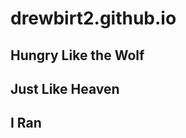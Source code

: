 # drewbirt2.github.io

## Hungry Like the Wolf

<!-- paste the below just before the </head> tag -->
<script type="module" src="https://mixthat.co/js/bundled/mixthat-player/dist/module.js"></script>
<style>
:root {
  --stemplayer-js-controls-background-color: #232323;
}
</style>
<!-- Paste the below in the HTML document where you would like the player to appear -->
<mixthat-player controls="" src="https://mixthat.co/api/tracks/fae35848-69f1-4e56-9c2d-57d863ea4c1c/stream?authToken=eyJhbGciOiJIUzI1NiIsInR5cCI6IkpXVCJ9.eyJ0b2tlbnV1aWQiOiI0NzFkMjA5Yi0yZDk5LTQ1YjUtODk3OS00NzMyNGQxYjQ3ZTkiLCJvd25lcklkIjoidXMtZWFzdC0xOmE2YWY0M2NkLTNlMDgtY2U1YS1kNmE2LWMzOWM2ODBjNTA4OSIsImFjbDp0cmFjazpzdHJlYW0iOnRydWUsImlhdCI6MTcxOTI2Mjk1MSwiYXVkIjoiaHR0cHM6Ly9taXh0aGF0LmNvIiwiaXNzIjoiaHR0cHM6Ly9taXh0aGF0LmNvIiwic3ViIjoiZmFlMzU4NDgtNjlmMS00ZTU2LTljMmQtNTdkODYzZWE0YzFjIn0.gjgIK4gQX0sQKsAZim281X7Em3uvO6BO8NhF-lkxGO4"></mixthat-player>
## Just Like Heaven
<mixthat-player controls="" src="https://mixthat.co/api/tracks/6da853b9-3bf3-40e2-bcc4-d346b2128c28/stream?authToken=eyJhbGciOiJIUzI1NiIsInR5cCI6IkpXVCJ9.eyJ0b2tlbnV1aWQiOiIwMjM3YWI1Ny04MzFmLTRkYmEtOGU2Ny02Yzc2NDQ3YzM2OTUiLCJvd25lcklkIjoidXMtZWFzdC0xOmE2YWY0M2NkLTNlMDgtY2U1YS1kNmE2LWMzOWM2ODBjNTA4OSIsImFjbDp0cmFjazpzdHJlYW0iOnRydWUsImlhdCI6MTcyMDc5OTUzMywiYXVkIjoiaHR0cHM6Ly9taXh0aGF0LmNvIiwiaXNzIjoiaHR0cHM6Ly9taXh0aGF0LmNvIiwic3ViIjoiNmRhODUzYjktM2JmMy00MGUyLWJjYzQtZDM0NmIyMTI4YzI4In0.hBXebMSOT8tEVreolbU2jJx5-pM7JMjCEr0c7YdEGHM"></mixthat-player>
## I Ran
<mixthat-player controls="" src="https://mixthat.co/api/tracks/06e0d4b3-64bb-4db5-b9ed-6c99337b3896/stream?authToken=eyJhbGciOiJIUzI1NiIsInR5cCI6IkpXVCJ9.eyJ0b2tlbnV1aWQiOiI2MmVkN2YyNC1jMTlmLTQzMDgtYTNmMi0xOWQwMmFlNjY1MDciLCJvd25lcklkIjoidXMtZWFzdC0xOmE2YWY0M2NkLTNlMDgtY2U1YS1kNmE2LWMzOWM2ODBjNTA4OSIsImFjbDp0cmFjazpzdHJlYW0iOnRydWUsImlhdCI6MTcyMDgwMDM2NywiYXVkIjoiaHR0cHM6Ly9taXh0aGF0LmNvIiwiaXNzIjoiaHR0cHM6Ly9taXh0aGF0LmNvIiwic3ViIjoiMDZlMGQ0YjMtNjRiYi00ZGI1LWI5ZWQtNmM5OTMzN2IzODk2In0.uesJBKEDNRRC-JiE4rseLTw_JL7rxN8qZzUgRgwVESM"></mixthat-player>
